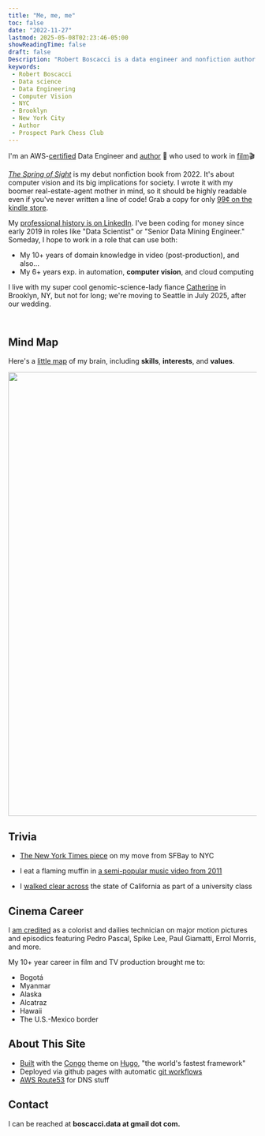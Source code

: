 ```yaml
---
title: "Me, me, me"
toc: false
date: "2022-11-27"
lastmod: 2025-05-08T02:23:46-05:00
showReadingTime: false
draft: false
Description: "Robert Boscacci is a data engineer and nonfiction author. He lives in Brooklyn, NY and helps run the Prospect Park Chess Club. His nonfiction book is called The Spring of Sight." # Keep to 150-160 chars
keywords:
 - Robert Boscacci
 - Data science
 - Data Engineering
 - Computer Vision
 - NYC
 - Brooklyn
 - New York City
 - Author
 - Prospect Park Chess Club
---
```

I'm an AWS-[certified](https://www.credly.com/badges/7afe970a-4997-459d-92ab-ae0e86ae48c6/public_url) Data Engineer and [author](/book)  📖 who used to work in [film](https://www.imdb.com/name/nm4574526/)🎬

[_The Spring of Sight_](/book) is my debut nonfiction book from 2022. It's about computer vision and its big implications for society. I wrote it with my boomer real-estate-agent mother in mind, so it should be highly readable even if you've never written a line of code! Grab a copy for only [99¢ on the kindle store](https://www.amazon.com/Spring-Sight-Inflection-Computer-Society-ebook/dp/B0C5NBXFRJ).

My [professional history is on LinkedIn](https://www.linkedin.com/in/rboscacci/). I've been coding for money since early 2019 in roles like "Data Scientist" or "Senior Data Mining Engineer." Someday, I hope to work in a role that can use both:
* My 10+ years of domain knowledge in video (post-production), and also...
* My 6+ years exp. in automation, __computer vision__, and cloud computing

I live with my super cool genomic-science-lady fiance [Catherine](https://www.linkedin.com/in/catherine-mayo-ms-cgc-126153111/) in Brooklyn, NY, but not for long; we're moving to Seattle in July 2025, after our wedding.

<div style="display: flex; justify-content: center; align-items: center; width: 100%; margin: 2em 0;">
  <div data-iframe-width="150" data-iframe-height="270" data-share-badge-id="7afe970a-4997-459d-92ab-ae0e86ae48c6" data-share-badge-host="https://www.credly.com"></div>
</div>
<script type="text/javascript" async src="//cdn.credly.com/assets/utilities/embed.js"></script>

## Mind Map

Here's a [little map](https://www.plectica.com/maps/9XZY87ZGW) of my brain, including **skills**, **interests**, and **values**.

<a href="https://www.plectica.com/maps/9XZY87ZGW"><img
src="/about/img/skills_interests_values.png"
width="900"/></a>

## Trivia

* [The New York Times piece](https://www.nytimes.com/2018/09/03/realestate/a-couch-surfer-lands-his-perfect-apartment.html) on my move from SFBay to NYC

* I eat a flaming muffin in [a semi-popular music video from 2011](https://youtu.be/5dE-7-kBxXw?t=135)

* I [walked clear across](https://magazine.scu.edu/magazines/spring-2013/walk-across-california/) the state of California as part of a university class

## Cinema Career

I [am credited](https://www.imdb.com/name/nm4574526/) as a colorist and dailies technician on major motion pictures and episodics featuring Pedro Pascal, Spike Lee, Paul Giamatti, Errol Morris, and more.

My 10+ year career in film and TV production brought me to:

* Bogotá
* Myanmar
* Alaska
* Alcatraz
* Hawaii
* The U.S.-Mexico border

## About This Site

* [Built](https://github.com/boscacci/boscacci.github.io) with the [Congo](https://jpanther.github.io/congo/) theme on [Hugo](https://gohugo.io/), "the world's fastest framework"
* Deployed via github pages with automatic [git workflows](https://github.com/boscacci/boscacci.github.io/actions)
* [AWS Route53](https://aws.amazon.com/route53/) for DNS stuff

## Contact

I can be reached at **boscacci.data at gmail dot com.**
